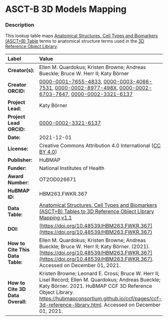 # ASCT-B 3D Models Mapping

### Description
This lookup table maps [Anatomical Structures, Cell Types and Biomarkers (ASCT+B) Table](https://hubmapconsortium.github.io/ccf/pages/ccf-anatomical-structures.html) terms to anatomical structure terms used in the [3D Reference Object Library](https://hubmapconsortium.github.io/ccf/pages/ccf-3d-reference-library.html).

| Label | Value |
| :------------- |:-------------|
| **Creator(s):** | Ellen M. Quardokus; Kristen Browne; Andreas Bueckle; Bruce W. Herr II; Katy Börner |
| **Creator ORCID:** | [0000-0001-7655-4833](https://orcid.org/0000-0001-7655-4833), [0000-0003-4066-7531](https://orcid.org/0000-0003-4066-7531), [0000-0002-8977-498X](https://orcid.org/0000-0002-8977-498X), [0000-0002-6703-7647](https://orcid.org/0000-0002-6703-7647), [0000-0002-3321-6137](https://orcid.org/0000-0002-3321-6137) |
| **Project Lead:** | Katy B&ouml;rner |
| **Project Lead ORCID:** | [0000-0002-3321-6137](https://orcid.org/0000-0002-3321-6137) |
| **Date:** | 2021-12-01 |
| **License:** | Creative Commons Attribution 4.0 International ([CC BY 4.0](https://creativecommons.org/licenses/by/4.0/)) |
| **Publisher:** | HuBMAP |
| **Funder:** | National Institutes of Health |
| **Award Number:** | OT2OD026671 |
| **HuBMAP ID:** | HBM263.FWKR.367 |
| **Data Table:** | [Anatomical Structures, Cell Types and Biomarkers (ASCT+B) Tables to 3D Reference Object Library Mapping v1.1](https://hubmapconsortium.github.io/ccf-releases/v1.1/models/ASCT-B_3D_Models_Mapping.csv) |
| **DOI:** | [https://doi.org/10.48539/HBM263.FWKR.367](https://doi.org/10.48539/HBM263.FWKR.367) |
| **How to Cite This Data Table:** | Ellen M. Quardokus; Kristen Browne; Andreas Bueckle; Bruce W. Herr II; Katy Börner. (2021). [https://doi.org/10.48539/HBM263.FWKR.367](https://doi.org/10.48539/HBM263.FWKR.367).  Accessed on December 01, 2021. |
| **How to Cite 3D Data Overall:** | Kristen Browne; Leonard E. Cross; Bruce W. Herr II; Lisel Record; Ellen M. Quardokus; Andreas Bueckle; Katy B&ouml;rner. 2021. HuBMAP CCF 3D Reference Object Library. https://hubmapconsortium.github.io/ccf/pages/ccf-3d-reference-library.html. Accessed on December 01, 2021.

